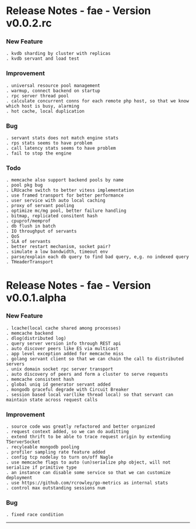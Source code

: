 Release Notes - fae - Version v0.0.2.rc
=======================================

### New Feature

    . kvdb sharding by cluster with replicas
    . kvdb servant and load test

### Improvement

    . universal resource pool management
    . warmup, connect backend on startup
    . rpc server thread pool
    . calculate concurrent conns for each remote php host, so that we know which host is busy, alarming
    . hot cache, local duplication

###  Bug

    . servant stats does not match engine stats
    . rps stats seems to have problem
    . call latency stats seems to have problem
    . fail to stop the engine

### Todo

    . memcache also support backend pools by name
    . pool pkg bug
    . LRUcache switch to better vitess implementation
    . use framed transport for better performance 
    . user service with auto local caching
    . proxy of servant pooling
    . optimize mc/mg pool, better failure handling
    . bitmap, replicated consitent hash
    . cpuprof/memprof
    . db flush in batch
    . IO throughput of servants
    . QoS
    . SLA of servants
    . better restart mechanism, socket pair?
    . simulate a low bandwidth, timeout env
    . parse/explain each db query to find bad query, e,g. no indexed query
    . THeaderTransport

Release Notes - fae - Version v0.0.1.alpha
==========================================

### New Feature

    . lcache(local cache shared among processes)
    . memcache backend
    . dlog(distributed log)
    . query server version info through REST api
    . auto discover peers like ES via multicast
    . app level exception added for memcache miss
    . golang servant client so that we can chain the call to distributed servers
    . unix domain socket rpc server transport
    . auto discovery of peers and form a cluster to serve requests
    . memcache consistent hash
    . global uniq id generator servant added
    . mongodb graceful degrade with Circuit Breaker
    . session based local var(like thread local) so that servant can maintain state across request calls

### Improvement

    . source code was greatly refactored and better organized
    . request context added, so we can do auditting
    . extend thrift to be able to trace request origin by extending TServerSocket
    . recyleable mongodb pooling 
    . profiler sampling rate feature added
    . config tcp nodelay to turn on/off Nagle
    . use memcache flags to auto (un)serialize php object, will not serialize if primitive type
    . an instance can disable some service so that we can customize deployment
    . use https://github.com/rcrowley/go-metrics as internal stats
    . control max outstanding sessions num

### Bug

    . fixed race condition



----
